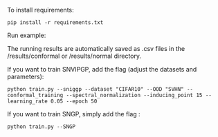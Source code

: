 To install requirements:
```setup
pip install -r requirements.txt
```

Run example:

The running results are automatically saved as .csv files in the /results/conformal or /results/normal directory.

If you want to train SNVIPGP, add the flag (adjust the datasets and parameters):
```setup
python train.py --sniggp --dataset "CIFAR10" --OOD "SVHN" --conformal_training --spectral_normalization --inducing_point 15 --learning_rate 0.05 --epoch 50
```

If you want to train SNGP, simply add the flag :
```setup
python train.py --SNGP 
```

